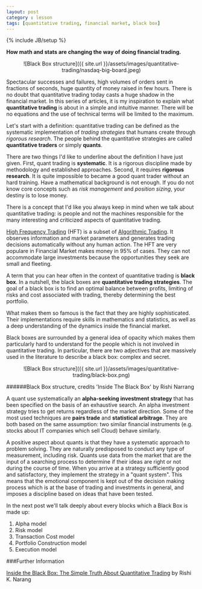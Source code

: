 ```yaml
---
layout: post
category : lesson
tags: [quantitative trading, financial market, black box]
---
```

{% include JB/setup %}

**How math and stats are changing the way of doing financial trading.**

<!--more-->

<div style="text-align:center" markdown="1">
![Black Box structure]({{ site.url }}/assets/images/quantitative-trading/nasdaq-big-board.jpeg)
</div>

Spectacular successes and failures, high volumes of orders sent in fractions of seconds, huge quantity of money raised in few hours. There is no doubt that quantitative trading today casts a huge shadow in the financial market. 
In this series of articles, it is my inspiration to explain what **quantitative trading** is about in a simple and intuitive manner. There will be no equations and the use of technical terms will be limited to the maximum. 

Let's start with a definition: quantitative trading can be defined as the systematic implementation of *trading strategies* that humans create through *rigorous research*. The people behind the quantitative strategies are called **quantitative traders** or simply **quants**.

There are two things I'd like to underline about the definition I have just given. 
First, quant trading is **systematic**. It is a rigorous discipline made by methodology and established approaches. Second, it requires **rigorous research**. It is quite impossible to became a good quant trader without an hard training. Have a mathematical background is not enough. If you do not know core concepts such as *risk management* and *position sizing*, your destiny is to lose money.

There is a concept that I'd like you always keep in mind when we talk about quantitative trading: is people and not the machines responsible for the many interesting and criticized aspects of quantitative trading.

[High Frequency Trading](http://en.wikipedia.org/wiki/High-frequency_trading) (HFT) is a subset of [Algorithmic Trading](http://en.wikipedia.org/wiki/Algorithmic_trading). It observes information and market parameters and generates trading decisions automatically without any human action. 
The HFT are very populare in Financial Market makes money in 95% of cases. They can not accommodate large investments because the opportunities they seek are small and fleeting.

A term that you can hear often in the context of quantitative trading is **black box**. In a nutshell, the black boxes are **quantitative trading strategies**. 
The goal of a black box is to find an optimal balance between profits, limiting of risks and cost associated with trading, thereby determining the best portfolio.

What makes them so famous is the fact that they are highly sophisticated. Their implementations require skills in mathematics and statistics, as well as a deep understanding of the dynamics inside the financial market.

Black boxes are surrounded by a general idea of opacity which makes them particularly hard to understand for the people which is not involved in quantitative trading. In particular, there are two adjectives that are massively used in the literature to describe a black box: complex and secret. 

<div style="text-align:center" markdown="1">
![Black Box structure]({{ site.url }}/assets/images/quantitative-trading/black-box.png)
</div>

######Black Box structure, credits 'Inside The Black Box' by Rishi Narrang

A quant use systematically an **alpha-seeking investment strategy** that has been specified on the basis of an exhaustive search. An alpha investment strategy tries to get returns regardless of the market direction.
Some of the most used techniques are **pairs trade** and **statistical arbitrage**. They are both based on the same assumption: two similar financial instruments (e.g. stocks about IT companies which sell Cloud) behave similarly.


A positive aspect about quants is that they have a systematic approach to problem solving. They are naturally predisposed to conduct any type of measurement, including risk. Quants use data from the market that are the input of a searching process to determine if their ideas are right or not during the course of time. When you arrive at a strategy sufficiently good and satisfactory, they implement the strategy in a "quant system". This means that the emotional component is kept out of the decision making process which is at the base of trading and investments in general, and imposes a discipline based on ideas that have been tested.

In the next post we'll talk deeply about every blocks which a Black Box is made up:

1. Alpha model
2. Risk model
3. Transaction Cost model
4. Portfolio Construction model
5. Execution model



###Further Information

[Inside the Black Box: The Simple Truth About Quantitative Trading](http://www.amazon.com/Inside-Black-Box-Quantitative-Trading/dp/1480590061) by Rishi K. Narang


